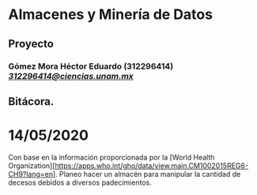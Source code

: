 # Almacenes y Minería de Datos
## Proyecto
### Gómez Mora Héctor Eduardo (312296414) *312296414@ciencias.unam.mx*

## Bitácora.

# 14/05/2020
Con base en la información proporcionada por la [World Health Organization][https://apps.who.int/gho/data/view.main.CM1002015REG6-CH9?lang=en]. Planeo hacer un almacén para manipular la cantidad de decesos debidos a diversos padecimientos.

  
